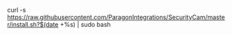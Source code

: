 curl -s https://raw.githubusercontent.com/ParagonIntegrations/SecurityCam/master/install.sh?$(date +%s) | sudo bash